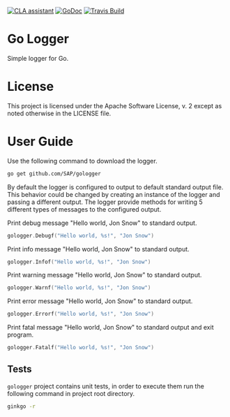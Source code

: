 [![CLA assistant](https://cla-assistant.io/readme/badge/SAP/gologger)](https://cla-assistant.io/SAP/gologger)
[![GoDoc](https://godoc.org/github.com/SAP/aker?status.svg)](https://godoc.org/github.com/SAP/gologger)
[![Travis Build](https://travis-ci.org/SAP/gologger.svg?branch=master)](https://travis-ci.org/SAP/gologger)

# Go Logger

Simple logger for Go.

# License
This project is licensed under the Apache Software License, v. 2 except as noted otherwise in the LICENSE file.

# User Guide

Use the following command to download the logger.

```bash
go get github.com/SAP/gologger
```

By default the logger is configured to output to default standard output file. This behavior could be changed by
creating an instance of the logger and passing a different output. The logger provide methods for writing 5 different types of messages to the configured output.

Print debug message "Hello world, Jon Snow" to standard output.
```go
gologger.Debugf("Hello world, %s!", "Jon Snow")
```

Print info message "Hello world, Jon Snow" to standard output.
```go
gologger.Infof("Hello world, %s!", "Jon Snow")
```

Print warning message "Hello world, Jon Snow" to standard output.
```go
gologger.Warnf("Hello world, %s!", "Jon Snow")
```

Print error message "Hello world, Jon Snow" to standard output.
```go
gologger.Errorf("Hello world, %s!", "Jon Snow")
```

Print fatal message "Hello world, Jon Snow" to standard output and exit program.
```go
gologger.Fatalf("Hello world, %s!", "Jon Snow")
```

## Tests

`gologger` project contains unit tests, in order to execute them run the following command in project root directory.

``` bash
ginkgo -r
```
